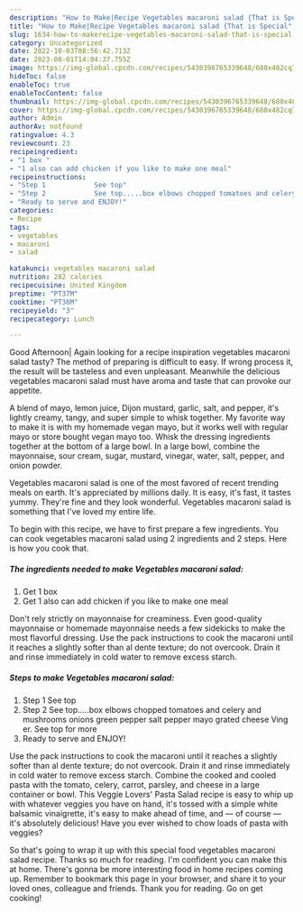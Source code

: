 ```yaml
---
description: "How to Make|Recipe Vegetables macaroni salad {That is Special"
title: "How to Make|Recipe Vegetables macaroni salad {That is Special"
slug: 1634-how-to-makerecipe-vegetables-macaroni-salad-that-is-special
category: Uncategorized
date: 2022-10-03T08:56:42.713Z
date: 2023-08-01T14:04:37.755Z
image: https://img-global.cpcdn.com/recipes/5430396765339648/680x482cq70/vegetables-macaroni-salad-recipe-main-photo.jpg
hideToc: false
enableToc: true
enableTocContent: false
thumbnail: https://img-global.cpcdn.com/recipes/5430396765339648/680x482cq70/vegetables-macaroni-salad-recipe-main-photo.jpg
cover: https://img-global.cpcdn.com/recipes/5430396765339648/680x482cq70/vegetables-macaroni-salad-recipe-main-photo.jpg
author: Admin
authorAv: notfound
ratingvalue: 4.3
reviewcount: 23
recipeingredient:
- "1 box "
- "1 also can add chicken if you like to make one meal"
recipeinstructions:
- "Step 1            See top"
- "Step 2            See top.....box elbows chopped tomatoes and celery and mushrooms onions green pepper salt pepper mayo grated cheese Ving er. See top for more"
- "Ready to serve and ENJOY!"
categories:
- Recipe
tags:
- vegetables
- macaroni
- salad

katakunci: vegetables macaroni salad 
nutrition: 282 calories
recipecuisine: United Kingdom
preptime: "PT37M"
cooktime: "PT36M"
recipeyield: "3"
recipecategory: Lunch

---
```



Good Afternoon| Again looking for a recipe inspiration vegetables macaroni salad tasty? The method of preparing is difficult to easy. If wrong process it, the result will be tasteless and even unpleasant. Meanwhile the delicious vegetables macaroni salad must have aroma and taste that can provoke our appetite.





A blend of mayo, lemon juice, Dijon mustard, garlic, salt, and pepper, it&#39;s lightly creamy, tangy, and super simple to whisk together. My favorite way to make it is with my homemade vegan mayo, but it works well with regular mayo or store bought vegan mayo too. Whisk the dressing ingredients together at the bottom of a large bowl. In a large bowl, combine the mayonnaise, sour cream, sugar, mustard, vinegar, water, salt, pepper, and onion powder.

Vegetables macaroni salad is one of the most favored of recent trending meals on earth. It's appreciated by millions daily. It is easy, it's fast, it tastes yummy. They're fine and they look wonderful. Vegetables macaroni salad is something that I've loved my entire life.


To begin with this recipe, we have to first prepare a few ingredients. You can cook vegetables macaroni salad using 2 ingredients and 2 steps. Here is how you cook that.

<!--inarticleads1-->

##### The ingredients needed to make Vegetables macaroni salad:

1. Get 1 box 
1. Get 1 also can add chicken if you like to make one meal


Don&#39;t rely strictly on mayonnaise for creaminess. Even good-quality mayonnaise or homemade mayonnaise needs a few sidekicks to make the most flavorful dressing. Use the pack instructions to cook the macaroni until it reaches a slightly softer than al dente texture; do not overcook. Drain it and rinse immediately in cold water to remove excess starch. 

<!--inarticleads2-->

##### Steps to make Vegetables macaroni salad:

1. Step 1            See top
1. Step 2            See top.....box elbows chopped tomatoes and celery and mushrooms onions green pepper salt pepper mayo grated cheese Ving er. See top for more
1. Ready to serve and ENJOY!

Use the pack instructions to cook the macaroni until it reaches a slightly softer than al dente texture; do not overcook. Drain it and rinse immediately in cold water to remove excess starch. Combine the cooked and cooled pasta with the tomato, celery, carrot, parsley, and cheese in a large container or bowl. This Veggie Lovers&#39; Pasta Salad recipe is easy to whip up with whatever veggies you have on hand, it&#39;s tossed with a simple white balsamic vinaigrette, it&#39;s easy to make ahead of time, and — of course — it&#39;s absolutely delicious! Have you ever wished to chow loads of pasta with veggies? 

So that's going to wrap it up with this special food vegetables macaroni salad recipe. Thanks so much for reading. I'm confident you can make this at home. There's gonna be more interesting food in home recipes coming up. Remember to bookmark this page in your browser, and share it to your loved ones, colleague and friends. Thank you for reading. Go on get cooking!

